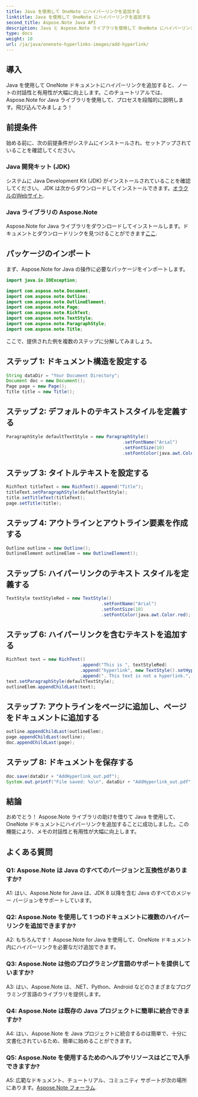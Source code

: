 ```yaml
---
title: Java を使用して OneNote にハイパーリンクを追加する
linktitle: Java を使用して OneNote にハイパーリンクを追加する
second_title: Aspose.Note Java API
description: Java と Aspose.Note ライブラリを使用して OneNote にハイパーリンクを追加する方法を学びます。インタラクティブなリンクを使用してメモを簡単に強化できます。
type: docs
weight: 10
url: /ja/java/onenote-hyperlinks-images/add-hyperlink/
---
```

## 導入

Java を使用して OneNote ドキュメントにハイパーリンクを追加すると、ノートの対話性と有用性が大幅に向上します。このチュートリアルでは、Aspose.Note for Java ライブラリを使用して、プロセスを段階的に説明します。飛び込んでみましょう！

## 前提条件

始める前に、次の前提条件がシステムにインストールされ、セットアップされていることを確認してください。

### Java 開発キット (JDK)

システムに Java Development Kit (JDK) がインストールされていることを確認してください。 JDK は次からダウンロードしてインストールできます。[オラクルのWebサイト](https://www.oracle.com/java/technologies/javase-jdk11-downloads.html).

### Java ライブラリの Aspose.Note

 Aspose.Note for Java ライブラリをダウンロードしてインストールします。ドキュメントとダウンロードリンクを見つけることができます[ここ](https://reference.aspose.com/note/java/).

## パッケージのインポート

まず、Aspose.Note for Java の操作に必要なパッケージをインポートします。

```java
import java.io.IOException;

import com.aspose.note.Document;
import com.aspose.note.Outline;
import com.aspose.note.OutlineElement;
import com.aspose.note.Page;
import com.aspose.note.RichText;
import com.aspose.note.TextStyle;
import com.aspose.note.ParagraphStyle;
import com.aspose.note.Title;
```

ここで、提供された例を複数のステップに分解してみましょう。

## ステップ 1: ドキュメント構造を設定する

```java
String dataDir = "Your Document Directory";
Document doc = new Document();
Page page = new Page();
Title title = new Title();
```

## ステップ 2: デフォルトのテキストスタイルを定義する

```java
ParagraphStyle defaultTextStyle = new ParagraphStyle()
                                            .setFontName("Arial")
                                            .setFontSize(10)
                                            .setFontColor(java.awt.Color.GRAY);
```

## ステップ 3: タイトルテキストを設定する

```java
RichText titleText = new RichText().append("Title");
titleText.setParagraphStyle(defaultTextStyle);
title.setTitleText(titleText);
page.setTitle(title);
```

## ステップ 4: アウトラインとアウトライン要素を作成する

```java
Outline outline = new Outline();
OutlineElement outlineElem = new OutlineElement();
```

## ステップ 5: ハイパーリンクのテキスト スタイルを定義する

```java
TextStyle textStyleRed = new TextStyle()
                                    .setFontName("Arial")
                                    .setFontSize(10)
                                    .setFontColor(java.awt.Color.red);
```

## ステップ 6: ハイパーリンクを含むテキストを追加する

```java
RichText text = new RichText()
                            .append("This is ", textStyleRed)
                            .append("hyperlink", new TextStyle().setHyperlinkAddress("www.google.com"))
                            .append(". This text is not a hyperlink.", TextStyle.getDefault());
text.setParagraphStyle(defaultTextStyle);
outlineElem.appendChildLast(text);
```

## ステップ 7: アウトラインをページに追加し、ページをドキュメントに追加する

```java
outline.appendChildLast(outlineElem);
page.appendChildLast(outline);
doc.appendChildLast(page);
```

## ステップ 8: ドキュメントを保存する

```java
doc.save(dataDir + "AddHyperlink_out.pdf");
System.out.printf("File saved: %s\n", dataDir + "AddHyperlink_out.pdf");
```

## 結論

おめでとう！ Aspose.Note ライブラリの助けを借りて Java を使用して、OneNote ドキュメントにハイパーリンクを追加することに成功しました。この機能により、メモの対話性と有用性が大幅に向上します。

## よくある質問

### Q1: Aspose.Note は Java のすべてのバージョンと互換性がありますか?

A1: はい、Aspose.Note for Java は、JDK 8 以降を含む Java のすべてのメジャー バージョンをサポートしています。

### Q2: Aspose.Note を使用して 1 つのドキュメントに複数のハイパーリンクを追加できますか?

A2: もちろんです！ Aspose.Note for Java を使用して、OneNote ドキュメント内にハイパーリンクを必要なだけ追加できます。

### Q3: Aspose.Note は他のプログラミング言語のサポートを提供していますか?

A3: はい、Aspose.Note は、.NET、Python、Android などのさまざまなプログラミング言語のライブラリを提供します。

### Q4: Aspose.Note は既存の Java プロジェクトに簡単に統合できますか?

A4: はい、Aspose.Note を Java プロジェクトに統合するのは簡単で、十分に文書化されているため、簡単に始めることができます。

### Q5: Aspose.Note を使用するためのヘルプやリソースはどこで入手できますか?

 A5: 広範なドキュメント、チュートリアル、コミュニティ サポートが次の場所にあります。[Aspose.Note フォーラム](https://forum.aspose.com/c/note/28).